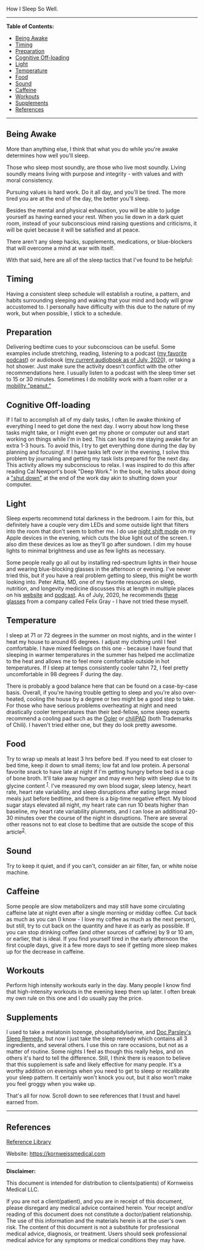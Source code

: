 <!-- template.md -->
<link rel="stylesheet" type="text/css" href="template.css">

<p class="title">
How I Sleep So Well.
</p>

---
**Table of Contents:**
<!-- insert table of contents -->


- [Being Awake](#being-awake)
- [Timing](#timing)
- [Preparation](#preparation)
- [Cognitive Off-loading](#cognitive-off-loading)
- [Light](#light)
- [Temperature](#temperature)
- [Food](#food)
- [Sound](#sound)
- [Caffeine](#caffeine)
- [Workouts](#workouts)
- [Supplements](#supplements)
- [References](#references)
  
---
<!-- insert body of document -->
## Being Awake

More than anything else, I think that what you do while you're awake determines how well you'll sleep.

Those who sleep most soundly, are those who live most soundly. Living soundly means living with purpose and integrity - with values and with moral consistency.

Pursuing values is hard work. Do it all day, and you'll be tired. The more tired you are at the end of the day, the better you'll sleep.

Besides the mental and physical exhaustion, you will be able to judge yourself as having earned your rest. When you lie down in a dark quiet room, instead of your subconscious mind raising questions and criticisms, it will be quiet because it will be satisfied and at peace.

There aren't any sleep hacks, supplements, medications, or blue-blockers that will overcome a mind at war with itself.

With that said, here are all of the sleep tactics that I've found to be helpful:

## Timing

Having a consistent sleep schedule will establish a routine, a pattern, and habits surrounding sleeping and waking that your mind and body will grow accustomed to. I personally have difficulty with this due to the nature of my work, but when possible, I stick to a schedule.

## Preparation

Delivering bedtime cues to your subconscious can be useful. Some examples include stretching, reading, listening to a podcast ([my favorite podcast](https://jockopodcast.com/)) or audiobook ([my current audiobook as of July, 2020](https://www.audible.com/pd/Grit-Audiobook/B01D3AC5BA)), or taking a hot shower. Just make sure the activity doesn't conflict with the other recommendations here. I usually listen to a podcast with the sleep timer set to 15 or 30 minutes. Sometimes I do mobility work with a foam roller or a [mobility "peanut."](https://www.amazon.com/dp/B00A9XPNOQ/ref=as_sl_pc_as_ss_li_til?tag=kornweissmedi-20&linkCode=w00&linkId=bc4a9cd29351079f06dea5563685d27d&creativeASIN=B00A9XPNOQ)

## Cognitive Off-loading

If I fail to accomplish all of my daily tasks, I often lie awake thinking of everything I need to get done the next day. I worry about how long these tasks might take, or I might even get my phone or computer out and start working on things while I'm in bed. This can lead to me staying awake for an extra 1-3 hours. To avoid this, I try to get everything done during the day by planning and focusing!. If I have tasks left over in the evening, I solve this problem by journaling and getting my task lists prepared for the next day. This activity allows my subconscious to relax. I was inspired to do this after reading Cal Newport's book "Deep Work." In the book, he talks about doing a ["shut down"](https://www.calnewport.com/blog/2009/06/08/drastically-reduce-stress-with-a-work-shutdown-ritual/) at the end of the work day akin to shutting down your computer.

## Light

Sleep experts recommend total darkness in the bedroom. I aim for this, but definitely have a couple very dim LEDs and some outside light that filters into the room that don't seem to bother me. I do use [night shift mode](https://support.apple.com/en-us/HT207570) on my Apple devices in the evening, which cuts the blue light out of the screen. I also dim these devices as low as they'll go after sundown. I dim my house lights to minimal brightness and use as few lights as necessary.

Some people really go all out by installing red-spectrum lights in their house and wearing blue-blocking glasses in the afternoon or evening. I've never tried this, but if you have a real problem getting to sleep, this might be worth looking into. Peter Attia, MD, one of my favorite resources on sleep, nutrition, and longevity medicine discusses this at length in multiple places on his [website](https://peterattiamd.com/category/sleep/) and [podcast](https://peterattiamd.com/ama04/). As of July, 2020, he recommends [these glasses](https://shopfelixgray.com/?utm_source=google&utm_medium=cpc&utm_campaign=G_PS_Brand_Felix_Gray_Priority_B_E_P&utm_adgroup=G_PS_Brand_Felix_Gray_Priority_Brand_Name_E&gclid=EAIaIQobChMI4sf3x9fL6gIVSuDICh225wQ5EAAYASAAEgKc-vD_BwE) from a company called Felix Gray - I have not tried these myself.

## Temperature

I sleep at 71 or 72 degrees in the summer on most nights, and in the winter I heat my house to around 65 degrees. I adjust my clothing until I feel comfortable. I have mixed feelings on this one - because I have found that sleeping in warmer temperatures in the summer has helped me acclimatize to the heat and allows me to feel more comfortable outside in hot temperatures. If I sleep at temps consistently cooler tahn 72, I feel pretty uncomfortable in 98 degrees F during the day.

There is probably a good balance here that can be found on a case-by-case basis. Overall, if you're having trouble getting to sleep and you're also over-heated, cooling the house by a degree or two might be a good step to take. For those who have serious problems overheating at night and need drastically cooler temperatures than their bed-fellow, some sleep experts recommend a cooling pad such as the [Ooler](https://www.chilitechnology.com/products/ooler-sleep-system?gclid=EAIaIQobChMI_Yud9pzL6gIVkZOzCh1ClQEJEAAYASAAEgLuVvD_BwE) or [chiliPAD](https://www.chilitechnology.com/products/chilipad-sleep-system) (both Trademarks of Chili). I haven't tried either one, but they do look pretty awesome.

## Food

Try to wrap up meals at least 3 hrs before bed. If you need to eat closer to bed time, keep it down to small items; low fat and low protein. A personal favorite snack to have late at night if I'm getting hungry before bed is a cup of bone broth. It'll take away hunger and may even help with sleep due to its glycine content <sup>[1]</sup>. I've measured my own blood sugar, sleep latency, heart rate, heart rate variability, and sleep disruptions after eating large mixed meals just before bedtime, and there is a big-time negative effect. My blood sugar stays elevated all night, my heart rate can run 10 beats higher than baseline, my heart rate variability plummets, and I can lose an additional 20-30 minutes over the course of the night in disruptions. There are several other reasons not to eat close to bedtime that are outside the scope of this article<sup>[2]</sup>.

## Sound

Try to keep it quiet, and if you can't, consider an air filter, fan, or white noise machine.

## Caffeine

Some people are slow metabolizers and may still have some circulating caffeine late at night even after a single morning or midday coffee. Cut back as much as you can (I know - I love my coffee as much as the next person), but still, try to cut back on the quantity and have it as early as possible. If you can stop drinking coffee (and other sources of caffeine) by 9 or 10 am, or earlier, that is ideal. If you find yourself tired in the early afternoon the first couple days, give it a few more days to see if getting more sleep makes up for the decrease in caffeine.

## Workouts

Perform high intensity workouts early in the day. Many people I know find that high-intensity workouts in the evening keep them up later. I often break my own rule on this one and I do usually pay the price.

## Supplements

I used to take a melatonin lozenge, phosphatidylserine, and [Doc Parsley's Sleep Remedy](https://store.docparsley.com/products/sleep-remedy), but now I just take the sleep remedy which contains all 3 ingredients, and several others. I use this on rare occasions, but not as a matter of routine. Some nights I feel as though this really helps, and on others it's hard to tell the difference. Still, I think there is reason to believe that this supplement is safe and likely effective for many people. It's a worthy addition on evenings when you need to get to sleep or recalibrate your sleep pattern. It certainly won't knock you out, but it also won't make you feel groggy when you wake up.

That's all for now. Scroll down to see references that I trust and havel earned from.

---

## References

[Reference Library](https://www.zotero.org/groups/2437331/kornweiss_medical)

[1]: https://www.ncbi.nlm.nih.gov/pmc/articles/PMC4397399/ (The Sleep-Promoting and Hypothermic Effects of Glycine are Mediated by NMDA Receptors in the Suprachiasmatic Nucleus)

[2]: https://chrismasterjohnphd.com/recommendations/2017/07/29/my-recommendations-for-better-sleep

Website: <https://kornweissmedical.com>

---
**Disclaimer:**

This document is intended for distribution to clients(patients) of Kornweiss Medical LLC.

If you are not a client(patient), and you are in receipt of this document, please disregard any medical advice contained herein. Your receipt and/or reading of this document does not constitute a doctor/patient relationship. The use of this information and the materials herein is at the user's own risk. The content of this document is not a substitute for professional medical advice, diagnosis, or treatment. Users should seek professional medical advice for any symptoms or medical conditions they may have.